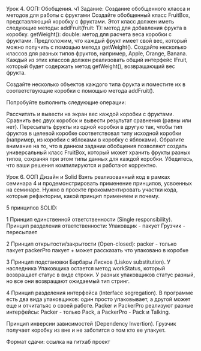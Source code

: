 Урок 4. ООП: Обобщения. ч1
Задание: Создание обобщенного класса и методов для работы с фруктами
Создайте обобщенный класс FruitBox, представляющий коробку с фруктами. Этот класс должен иметь следующие методы:
addFruit(fruit: T): метод для добавления фрукта в коробку.
getWeight(): double: метод для расчета веса коробки с фруктами. Предположим, что каждый фрукт имеет свой вес, который можно получить с помощью метода getWeight().
Создайте несколько классов для разных типов фруктов, например, Apple, Orange, Banana. Каждый из этих классов должен реализовать общий интерфейс IFruit, который будет содержать метод getWeight(), возвращающий вес фрукта.

Создайте несколько объектов каждого типа фрукта и поместите их в соответствующие коробки с помощью метода addFruit().

Попробуйте выполнить следующие операции:

Рассчитать и вывести на экран вес каждой коробки с фруктами.
Сравнить вес двух коробок и вывести результат сравнения (равны или нет).
Пересыпать фрукты из одной коробки в другую так, чтобы тип фруктов в целевой коробке соответствовал типу исходной коробки (например, из коробки с яблоками в коробку с яблоками). Обратите внимание на то, что в данном задании обобщения позволяют создать универсальный класс FruitBox, который может хранить фрукты разных типов, сохраняя при этом типы данных для каждой коробки.
Убедитесь, что ваши решения компилируются и работают корректно.


Урок 6. ООП Дизайн и Solid
Взять реализованный код в рамках семинара 4 и продемонстрировать применение принципов, усвоенных на семинаре. Нужно в проекте прокомментировать участки кода, которые рефакторим, какой принцип применяем и почему.

5 принципов SOLID:

1 Принцип единственной ответственности (Single responsibility).
Принцип разделения ответственности:
Упаковщик - пакует
Грузчик - пересыпает 

2 Принцип открытости/закрытости (Open-closed):
packer - только пакует
packerPro пакует +  может рассказать что упаковано в коробке

3 Принцип подстановки Барбары Лисков (Liskov substitution).
У наследника Упаковщика остается метод workStatus, который возвращает cтатус в виде строки.
У разных упаковщиков статус разный, но все они возвращают ожидаемый тип стринг.

4 Принцип разделения интерфейса (Interface segregation).
В программе есть два вида упаковщиков: один просто упаковывает, а другой может еще и отчитатьяс о своей работе.
Packer и PackerPro реализуют разные интерфейсы:
Packer - только Pack,
а PackerPro - Pack и Talking.

Принцип инверсии зависимостей (Dependency Invertion).
Грузчик получает коробку из вне и не заботится о том кто ее упакует. 

Формат сдачи: ссылка на гитхаб проект